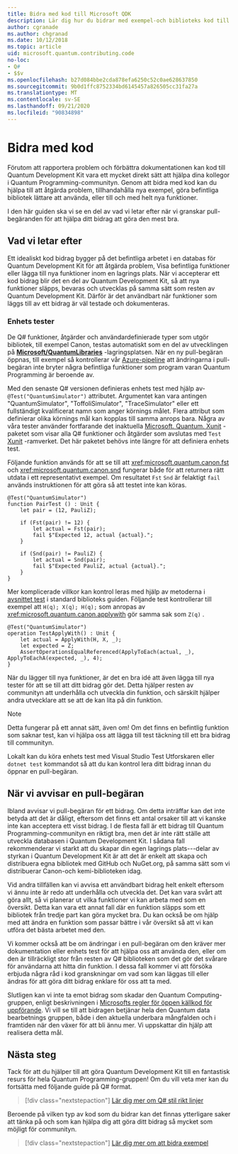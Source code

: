 ```yaml
---
title: Bidra med kod till Microsoft QDK
description: Lär dig hur du bidrar med exempel-och biblioteks kod till Microsoft Quantum Development Kit (QDK).
author: cgranade
ms.author: chgranad
ms.date: 10/12/2018
ms.topic: article
uid: microsoft.quantum.contributing.code
no-loc:
- Q#
- $$v
ms.openlocfilehash: b27d084bbe2cda878efa6250c52c0ae628637850
ms.sourcegitcommit: 9b0d1ffc8752334bd6145457a826505cc31fa27a
ms.translationtype: MT
ms.contentlocale: sv-SE
ms.lasthandoff: 09/21/2020
ms.locfileid: "90834898"
---
```

# <a name="contributing-code"></a>Bidra med kod

Förutom att rapportera problem och förbättra dokumentationen kan kod till Quantum Development Kit vara ett mycket direkt sätt att hjälpa dina kollegor i Quantum Programming-communityn.
Genom att bidra med kod kan du hjälpa till att åtgärda problem, tillhandahålla nya exempel, göra befintliga bibliotek lättare att använda, eller till och med helt nya funktioner.

I den här guiden ska vi se en del av vad vi letar efter när vi granskar pull-begäranden för att hjälpa ditt bidrag att göra den mest bra.

## <a name="what-we-look-for"></a>Vad vi letar efter

Ett idealiskt kod bidrag bygger på det befintliga arbetet i en databas för Quantum Development Kit för att åtgärda problem, Visa befintliga funktioner eller lägga till nya funktioner inom en lagrings plats.
När vi accepterar ett kod bidrag blir det en del av Quantum Development Kit, så att nya funktioner släpps, bevaras och utvecklas på samma sätt som resten av Quantum Development Kit.
Därför är det användbart när funktioner som läggs till av ett bidrag är väl testade och dokumenteras.

### <a name="unit-tests"></a>Enhets tester

De Q# funktioner, åtgärder och användardefinierade typer som utgör bibliotek, till exempel Canon, testas automatiskt som en del av utvecklingen på [**Microsoft/QuantumLibraries**](https://github.com/Microsoft/QuantumLibraries/) -lagringsplatsen.
När en ny pull-begäran öppnas, till exempel så kontrollerar vår [Azure-pipeline](https://azure.microsoft.com/services/devops/pipelines/) att ändringarna i pull-begäran inte bryter några befintliga funktioner som program varan Quantum Programming är beroende av.

Med den senaste Q# versionen definieras enhets test med hjälp av- `@Test("QuantumSimulator")` attributet. Argumentet kan vara antingen "QuantumSimulator", "ToffoliSimulator", "TraceSimulator" eller ett fullständigt kvalificerat namn som anger körnings målet. Flera attribut som definierar olika körnings mål kan kopplas till samma anrops bara. Några av våra tester använder fortfarande det inaktuella [Microsoft. Quantum. Xunit](https://www.nuget.org/packages/Microsoft.Quantum.Xunit/) -paketet som visar alla Q# funktioner och åtgärder som avslutas med `Test` [Xunit](https://xunit.github.io/) -ramverket. Det här paketet behövs inte längre för att definiera enhets test. 

Följande funktion används för att se till att <xref:microsoft.quantum.canon.fst> och <xref:microsoft.quantum.canon.snd> fungerar både för att returnera rätt utdata i ett representativt exempel.
Om resultatet `Fst` `Snd` är felaktigt `fail` används instruktionen för att göra så att testet inte kan köras.

```qsharp
@Test("QuantumSimulator")
function PairTest () : Unit {
    let pair = (12, PauliZ);

    if (Fst(pair) != 12) {
        let actual = Fst(pair);
        fail $"Expected 12, actual {actual}.";
    }

    if (Snd(pair) != PauliZ) {
        let actual = Snd(pair);
        fail $"Expected PauliZ, actual {actual}.";
    }
}
```

Mer komplicerade villkor kan kontrol leras med hjälp av metoderna i [avsnittet test](xref:microsoft.quantum.libraries.diagnostics) i standard biblioteks guiden.
Följande test kontrollerar till exempel att `H(q); X(q); H(q);` som anropas av <xref:microsoft.quantum.canon.applywith> gör samma sak som `Z(q)` .

```Q#
@Test("QuantumSimulator")
operation TestApplyWith() : Unit {
    let actual = ApplyWith(H, X, _);
    let expected = Z;
    AssertOperationsEqualReferenced(ApplyToEach(actual, _), ApplyToEachA(expected, _), 4);
}
```

När du lägger till nya funktioner, är det en bra idé att även lägga till nya tester för att se till att ditt bidrag gör det.
Detta hjälper resten av communityn att underhålla och utveckla din funktion, och särskilt hjälper andra utvecklare att se att de kan lita på din funktion.

> [!NOTE]
> Detta fungerar på ett annat sätt, även om!
> Om det finns en befintlig funktion som saknar test, kan vi hjälpa oss att lägga till test täckning till ett bra bidrag till communityn.

Lokalt kan du köra enhets test med Visual Studio Test Utforskaren eller `dotnet test` kommandot så att du kan kontrol lera ditt bidrag innan du öppnar en pull-begäran.

<!-- TODO:
### Comments and Documentation ###

### Citations and References ### -->


## <a name="when-well-reject-a-pull-request"></a>När vi avvisar en pull-begäran

Ibland avvisar vi pull-begäran för ett bidrag.
Om detta inträffar kan det inte betyda att det är dåligt, eftersom det finns ett antal orsaker till att vi kanske inte kan acceptera ett visst bidrag.
I de flesta fall är ett bidrag till Quantum Programming-communityn en riktigt bra, men det är inte rätt ställe att utveckla databasen i Quantum Development Kit.
I sådana fall rekommenderar vi starkt att du skapar din egen lagrings plats---delar av styrkan i Quantum Development Kit är att det är enkelt att skapa och distribuera egna bibliotek med GitHub och NuGet.org, på samma sätt som vi distribuerar Canon-och kemi-biblioteken idag.

Vid andra tillfällen kan vi avvisa ett användbart bidrag helt enkelt eftersom vi ännu inte är redo att underhålla och utveckla det.
Det kan vara svårt att göra allt, så vi planerar ut vilka funktioner vi kan arbeta med som en översikt.
Detta kan vara ett annat fall där en funktion släpps som ett bibliotek från tredje part kan göra mycket bra.
Du kan också be om hjälp med att ändra en funktion som passar bättre i vår översikt så att vi kan utföra det bästa arbetet med den.

Vi kommer också att be om ändringar i en pull-begäran om den kräver mer dokumentation eller enhets test för att hjälpa oss att använda den, eller om den är tillräckligt stor från resten av Q# biblioteken som det gör det svårare för användarna att hitta din funktion.
I dessa fall kommer vi att försöka erbjuda några råd i kod granskningar om vad som kan läggas till eller ändras för att göra ditt bidrag enklare för oss att ta med.

Slutligen kan vi inte ta emot bidrag som skadar den Quantum Computing-gruppen, enligt beskrivningen i [Microsofts regler för öppen källkod för uppförande](https://opensource.microsoft.com/codeofconduct/).
Vi vill se till att bidragen betjänar hela den Quantum data bearbetnings gruppen, både i den aktuella underbara mångfalden och i framtiden när den växer för att bli ännu mer.
Vi uppskattar din hjälp att realisera detta mål.

## <a name="next-steps"></a>Nästa steg

Tack för att du hjälper till att göra Quantum Development Kit till en fantastisk resurs för hela Quantum Programming-gruppen!
Om du vill veta mer kan du fortsätta med följande guide på Q# format.

> [!div class="nextstepaction"]
> [Lär dig mer om Q# stil rikt linjer](xref:microsoft.quantum.contributing.style)

Beroende på vilken typ av kod som du bidrar kan det finnas ytterligare saker att tänka på och som kan hjälpa dig att göra ditt bidrag så mycket som möjligt för communityn.

> [!div class="nextstepaction"]
> [Lär dig mer om att bidra exempel](xref:microsoft.quantum.contributing.samples)
